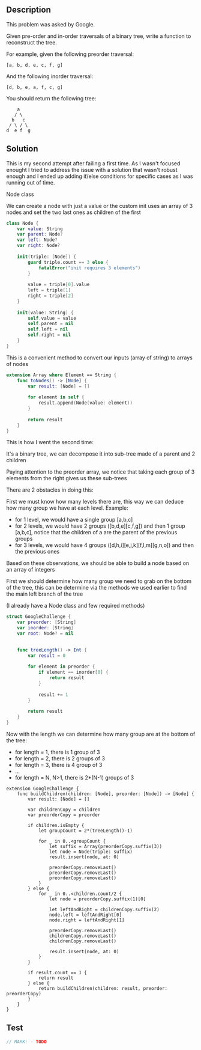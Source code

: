 ## Description

This problem was asked by Google.

Given pre-order and in-order traversals of a binary tree, write a function to reconstruct the tree.

For example, given the following preorder traversal:

`[a, b, d, e, c, f, g]`

And the following inorder traversal:

`[d, b, e, a, f, c, g]`

You should return the following tree:

```
    a
   / \
  b   c
 / \ / \
d  e f  g
```

## Solution

This is my second attempt after failing a first time. As I wasn't focused enought I tried to address the issue with a solution that wasn't robust enough and I ended up adding if/else conditions for specific cases as I was running out of time.

Node class
 
We can create a node with just a value or the custom init uses an array of 3 nodes and set the two last ones as children of the first

```swift
class Node {
    var value: String
    var parent: Node?
    var left: Node?
    var right: Node?
    
    init(triple: [Node]) {
        guard triple.count == 3 else {
            fatalError("init requires 3 elements")
        }
        
        value = triple[0].value
        left = triple[1]
        right = triple[2]
    }
    
    init(value: String) {
        self.value = value
        self.parent = nil
        self.left = nil
        self.right = nil
    }
}
```

This is a convenient method to convert our inputs (array of string) to arrays of nodes

```swift
extension Array where Element == String {
    func toNodes() -> [Node] {
        var result: [Node] = []
        
        for element in self {
            result.append(Node(value: element))
        }
        
        return result
    }
}
```

This is how I went the second time:
 
It's a binary tree, we can decompose it into sub-tree made of a parent and 2 children

Paying attention to the preorder array, we notice that taking each group of 3 elements from the right gives us these sub-trees

There are 2 obstacles in doing this:

First we must know how many levels there are, this way we can deduce how many group we have at each level. Example:

- for 1 level, we would have a single group [a,b,c]
- for 2 levels, we would have 2 groups ([b,d,e][c,f,g]) and then 1 group [a,b,c], notice that the children of a are the parent of the previous groups
- for 3 levels, we would have 4 groups ([d,h,i][e,j,k][f,l,m][g,n,o]) and then the previous ones

Based on these observations, we should be able to build a node based on an array of integers

First we should determine how many group we need to grab on the bottom of the tree, this can be determine via the methods we used earlier to find the main left branch of the tree

(I already have a Node class and few required methods)

```swift
struct GoogleChallenge {
    var preorder: [String]
    var inorder: [String]
    var root: Node? = nil

    
    func treeLength() -> Int {
        var result = 0
        
        for element in preorder {
            if element == inorder[0] {
                return result
            }
            
            result += 1
        }
        
        return result
    }
}
```

Now with the length we can determine how many group are at the bottom of the tree:
 
- for length = 1, there is 1 group of 3
- for length = 2, there is 2 groups of 3
- for length = 3, there is 4 group of 3
- ...
- for length = N, N>1, there is 2\*(N-1) groups of 3

```swft
extension GoogleChallenge {
    func buildChildren(children: [Node], preorder: [Node]) -> [Node] {
        var result: [Node] = []
        
        var childrenCopy = children
        var preorderCopy = preorder
        
        if children.isEmpty {
            let groupCount = 2*(treeLength()-1)
            
            for _ in 0..<groupCount {
                let suffix = Array(preorderCopy.suffix(3))
                let node = Node(triple: suffix)
                result.insert(node, at: 0)
                
                preorderCopy.removeLast()
                preorderCopy.removeLast()
                preorderCopy.removeLast()
            }
        } else {
            for _ in 0..<children.count/2 {
                let node = preorderCopy.suffix(1)[0]
                
                let leftAndRight = childrenCopy.suffix(2)
                node.left = leftAndRight[0]
                node.right = leftAndRight[1]
                
                preorderCopy.removeLast()
                childrenCopy.removeLast()
                childrenCopy.removeLast()
                
                result.insert(node, at: 0)
            }
        }
        
        if result.count == 1 {
            return result
        } else {
            return buildChildren(children: result, preorder: preorderCopy)
        }
    }
}
```
## Test

```swift
// MARK: - TODO
```